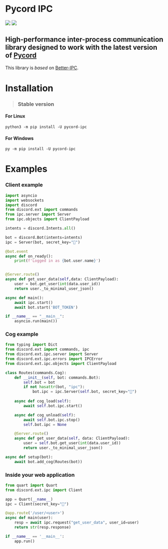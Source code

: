 # Pycord IPC

<a href="https://pypi.org/project/pycord-ipc/" target="_blank"><img src="https://img.shields.io/pypi/v/pycord-ipc"></a>
<img src="https://img.shields.io/pypi/pyversions/pycord-ipc">

## High-performance inter-process communication library designed to work with the latest version of [Pycord](https://github.com/Pycord-Development/pycord)

This library is *based* on [Better-IPC](https://github.com/MiroslavRosenov/better-ipc).

# Installation
> ### Stable version
#### For Linux
```shell
python3 -m pip install -U pycord-ipc
```
#### For Windows
```shell
py -m pip install -U pycord-ipc
```

# Examples

### Client example
```python
import asyncio
import websockets
import discord
from discord.ext import commands
from ipc.server import Server
from ipc.objects import ClientPayload

intents = discord.Intents.all()

bot = discord.Bot(intents=intents)
ipc = Server(bot, secret_key="🐼")

@bot.event
async def on_ready():
    print(f'Logged in as {bot.user.name}')


@Server.route()
async def get_user_data(self,data: ClientPayload):
    user = bot.get_user(int(data.user_id))
    return user._to_minimal_user_json()

async def main():
    await ipc.start()
    await bot.start('BOT_TOKEN')

if __name__ == "__main__":
    asyncio.run(main())
```


### Cog example
```python
from typing import Dict
from discord.ext import commands, ipc
from discord.ext.ipc.server import Server
from discord.ext.ipc.errors import IPCError
from discord.ext.ipc.objects import ClientPayload

class Routes(commands.Cog):
    def __init__(self, bot: commands.Bot):
        self.bot = bot
        if not hasattr(bot, "ipc"):
            bot.ipc = ipc.Server(self.bot, secret_key="🐼")
    
    async def cog_load(self):
        await self.bot.ipc.start()

    async def cog_unload(self):
        await self.bot.ipc.stop()
        self.bot.ipc = None

    @Server.route()
    async def get_user_data(self, data: ClientPayload):
        user = self.bot.get_user(int(data.user_id))
        return user._to_minimal_user_json()

async def setup(bot):
    await bot.add_cog(Routes(bot))
```


### Inside your web application
```python
from quart import Quart
from discord.ext.ipc import Client

app = Quart(__name__)
ipc = Client(secret_key="🐼")

@app.route('/user/<user>')
async def main(user):
    resp = await ipc.request("get_user_data", user_id=user)
    return str(resp.response)

if __name__ == '__main__':
    app.run()
```